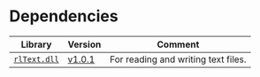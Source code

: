 # Dependencies

| Library | Version | Comment |
|---------|---------|---------|
| [`rlText.dll`](https://rle.sh/git/rlText) | [v1.0.1](https://rle.sh/git/rlText/releases/tag/v1.0.1) | For reading and writing text files. |